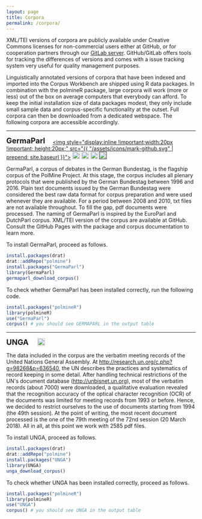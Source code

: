 ```yaml
---
layout: page
title: Corpora
permalink: /corpora/
---
```


XML/TEI versions of corpora are publicly available under Creative Commons licenses for non-commercial users either at GitHub, or for cooperation partners through our [GitLab server](https://gitlab.sowi.uni-due.de). GitHub/GitLab offers tools for tracking the differences of versions and comes with a issue tracking system very useful for quality management purposes.

Linguistically annotated versions of corpora that have been indexed and imported into the Corpus Workbench are shipped using R data packages. In combination with the polmineR package, large corpora will work (more or less) out of the box on average computers that everybody can afford. To keep the initial installation size of data packages modest, they only include small sample data and corpus-specific functionality at the outset. Full corpora can then be downloaded from a dedicated webspace. The following corpora are accessible accordingly.

---

<span style="font-size: 20px;display: inline !important;vertical-align: bottom; padding-right: 1em; font-weight: bold;">GermaParl</span><a style="display: inline !important;" href="https://github.com/PolMine/GermaParl"><img style="display:inline !important;width:20px !important; height:20px;" src="{{ "/assets/icons/mark-github.svg" | prepend: site.baseurl }}"></a>    <a href="https://creativecommons.org/licenses/by-nc-sa/4.0/"><img style="display: inline !important;height: 20px; width: unset !important;" src="https://img.shields.io/badge/License-CC%20BY--NC--SA%204.0-lightgrey.svg"/></a>  <a href="https://doi.org/10.5281/zenodo.1312551"><img src="https://zenodo.org/badge/DOI/10.5281/zenodo.1312551.svg" alt="DOI" style="display: inline !important;height: 20px; width: unset !important;"></a>  <a href="https://travis-ci.org/PolMine/GermaParl"><img style="display: inline; width: unset !important;height: 20px;"  src="https://api.travis-ci.org/PolMine/GermaParl.svg?branch=master"/></a>  <a href=""><img  style="display: inline !important; width: unset !important; height: 20px;" src="https://ci.appveyor.com/api/projects/status/github/PolMine/GermaParl?branch=master&svg=true"/></a>
  
GermaParl, a corpus of debates in the German Bundestag, is the flagship corpus of the PolMine Project. At this stage, the corpus includes all plenary protocols that were published by the German Bundestag between 1996 and 2016. Plain text documents issued by the German Bundestag were considered the best raw data format for corpus preparation and were used whenever they are available. For a period between 2008 and 2010, txt files are not available throughout. To fill the gap, pdf documents were processed. The naming of GermaParl is inspired by the EuroParl and DutchParl corpus. XML/TEI version of the corpus are available at GitHub. Consult the GitHub Pages with the package and corpus documentation to learn more. 

To install GermaParl, proceed as follows.

```r
install.packages(drat)
drat::addRepo("polmine")
install.packages("GermaParl")
library(GermaParl)
germaparl_download_corpus()
```

To check whether GermaParl has been installed correctly, run the following code.

```r
install.packages("polmineR")
library(polmineR)
use("GermaParl")
corpus() # you should see GERMAPARL in the output table
```

---

<span style="font-size: 20px;display: inline !important;vertical-align: bottom; padding-right: 1em; font-weight: bold;">UNGA</span>  <a href="https://creativecommons.org/licenses/by-nc-sa/4.0/"><img style="display: inline !important;height: 20px; width: unset !important;" src="https://img.shields.io/badge/License-CC%20BY--NC--SA%204.0-lightgrey.svg"/></a>

The data included in the corpus are the verbatim meeting records of the United Nations General Assembly. At http://research.un.org/c.php?g=98268&p=636540, the UN describes the practices and systematics of record keeping in some detail. After handling technical restrictions of the UN's document database (http://unbisnet.un.org), most of the verbatim records (about 7000) were downloaded, a qualitative evaluation revealed that the recognition accuracy of the optical character recognition (OCR) of the documents was limited for meeting records from 1993 or before. Hence, we decided to restrict ourselves to the use of documents starting from 1994 (the 49th session). At the point of writing, the most recent document processed is the one of the 79th meeting of the 72nd session (20 March 2018). All in all, at this point we work with 2585 pdf files.

To install UNGA, proceed as follows.

```r
install.packages(drat)
drat::addRepo("polmine")
install.packages("UNGA")
library(UNGA)
unga_download_corpus()
```

To check whether UNGA has been installed correctly, proceed as follows.

```r
install.packages("polmineR")
library(polmineR)
use("UNGA")
corpus() # you should see UNGA in the output table
```

